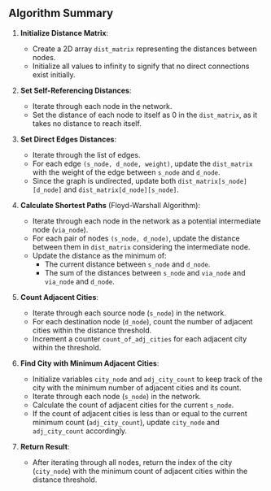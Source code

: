 ## Algorithm Summary

1. **Initialize Distance Matrix**:
   - Create a 2D array `dist_matrix` representing the distances between nodes.
   - Initialize all values to infinity to signify that no direct connections exist initially.
   
2. **Set Self-Referencing Distances**:
   - Iterate through each node in the network.
   - Set the distance of each node to itself as 0 in the `dist_matrix`, as it takes no distance to reach itself.
   
3. **Set Direct Edges Distances**:
   - Iterate through the list of edges.
   - For each edge `(s_node, d_node, weight)`, update the `dist_matrix` with the weight of the edge between `s_node` and `d_node`.
   - Since the graph is undirected, update both `dist_matrix[s_node][d_node]` and `dist_matrix[d_node][s_node]`.
   
4. **Calculate Shortest Paths** (Floyd-Warshall Algorithm):
   - Iterate through each node in the network as a potential intermediate node (`via_node`).
   - For each pair of nodes `(s_node, d_node)`, update the distance between them in `dist_matrix` considering the intermediate node.
   - Update the distance as the minimum of:
     - The current distance between `s_node` and `d_node`.
     - The sum of the distances between `s_node` and `via_node` and `via_node` and `d_node`.
     
5. **Count Adjacent Cities**:
   - Iterate through each source node (`s_node`) in the network.
   - For each destination node (`d_node`), count the number of adjacent cities within the distance threshold.
   - Increment a counter `count_of_adj_cities` for each adjacent city within the threshold.
   
6. **Find City with Minimum Adjacent Cities**:
   - Initialize variables `city_node` and `adj_city_count` to keep track of the city with the minimum number of adjacent cities and its count.
   - Iterate through each node (`s_node`) in the network.
   - Calculate the count of adjacent cities for the current `s_node`.
   - If the count of adjacent cities is less than or equal to the current minimum count (`adj_city_count`), update `city_node` and `adj_city_count` accordingly.
   
7. **Return Result**:
   - After iterating through all nodes, return the index of the city (`city_node`) with the minimum count of adjacent cities within the distance threshold.
